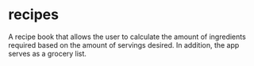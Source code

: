 # recipes

A recipe book that allows the user to calculate the amount of ingredients required 
based on the amount of servings desired. In addition, the app serves as a grocery list. 
